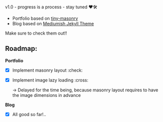 v1.0 - progress is a process - stay tuned :heart::hammer_and_wrench:

- Portfolio based on [tiny-masonry](https://aishikaty.github.io/tiny-masonry/)
- Blog based on [Mediumish Jekyll Theme](https://bootstrapstarter.com/bootstrap-templates/template-mediumish-bootstrap-jekyll/)

Make sure to check them out!!

## Roadmap:

**Portfolio**

- [X] Implement masonry layout :check:
- [X] Implement image lazy loading :cross: 

    -> Delayed for the time being, because masonry layout requires to have the image dimensions in advance

**Blog**
- [X] All good so far!..